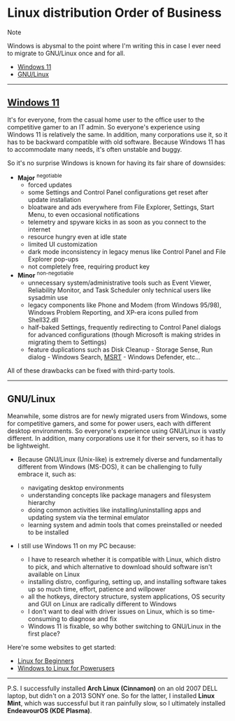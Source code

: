 # Linux distribution Order of Business
> [!NOTE]
> Windows is abysmal to the point where I'm writing this in case I ever need to migrate to GNU/Linux once and for all.

- [Windows 11](#windows-11)
- [GNU/Linux](#gnu-linux)

---
## [Windows 11](https://github.com/nhantrichuyenanh/win-11-ofb "nhantrichuyenanh")
It's for everyone, from the casual home user to the office user to the competitive gamer to an IT admin. So everyone's experience using Windows 11 is relatively the same. In addition, many corporations use it, so it has to be backward compatible with old software. Because Windows 11 has to accommodate many needs, it's often unstable and buggy.

So it's no surprise Windows is known for having its fair share of downsides:
- **Major** <sup>negotiable</sup>
  - forced updates
  - some Settings and Control Panel configurations get reset after update installation  
  - bloatware and ads everywhere from File Explorer, Settings, Start Menu, to even occasional notifications  
  - telemetry and spyware kicks in as soon as you connect to the internet  
  - resource hungry even at idle state  
  - limited UI customization
  - dark mode inconsistency in legacy menus like Control Panel and File Explorer pop-ups  
  - not completely free, requiring product key  
- **Minor** <sup>non-negotiable</sup>
  - unnecessary system/administrative tools such as Event Viewer, Reliability Monitor, and Task Scheduler only technical users like sysadmin use  
  - legacy components like Phone and Modem (from Windows 95/98), Windows Problem Reporting, and XP-era icons pulled from Shell32.dll  
  - half-baked Settings, frequently redirecting to Control Panel dialogs for advanced configurations (though Microsoft is making strides in migrating them to Settings)  
  - feature duplications such as Disk Cleanup - Storage Sense, Run dialog - Windows Search, [MSRT](https://wikipedia.org/wiki/Malicious_Software_Removal_Tool) - Windows Defender, etc...  

All of these drawbacks can be fixed with third-party tools.

---
## GNU/Linux
Meanwhile, some distros are for newly migrated users from Windows, some for competitive gamers, and some for power users, each with different desktop environments. So everyone's experience using GNU/Linux is vastly different. In addition, many corporations use it for their servers, so it has to be lightweight.

- Because GNU/Linux (Unix-like) is extremely diverse and fundamentally different from Windows (MS-DOS), it can be challenging to fully embrace it, such as:
  - navigating desktop environments
  - understanding concepts like package managers and filesystem hierarchy
  - doing common activities like installing/uninstalling apps and updating system via the terminal emulator
  - learning system and admin tools that comes preinstalled or needed to be installed

- I still use Windows 11 on my PC because:
  - I have to research whether it is compatible with Linux, which distro to pick, and which alternative to download should software isn't available on Linux
  - installing distro, configuring, setting up, and installing software takes up so much time, effort, patience and willpower
  - all the hotkeys, directory structure, system applications, OS security and GUI on Linux are radically different to Windows
  - I don't want to deal with driver issues on Linux, which is so time-consuming to diagnose and fix
  - Windows 11 is fixable, so why bother switching to GNU/Linux in the first place?

Here're some websites to get started:
- [Linux for Beginners](https://christitus.com/linux-for-beginners "Chris Titus Tech")
- [Windows to Linux for Powerusers](https://christitus.com/windows-to-linux "Chris Titus Tech")

---

P.S. I successfully installed **Arch Linux (Cinnamon)** on an old 2007 DELL laptop, but didn't on a 2013 SONY one. So for the latter, I installed **Linux Mint**, which was successful but it ran painfully slow, so I ultimately installed **EndeavourOS (KDE Plasma)**.
